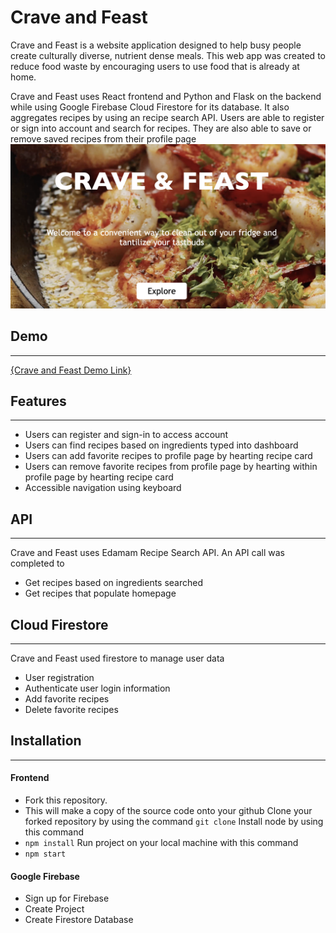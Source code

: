 # Crave and Feast

Crave and Feast is a website application designed to help busy people create culturally diverse, nutrient dense meals. This web app was created to reduce food waste by encouraging users to use food that is already at home. 

Crave and Feast uses React frontend and Python and Flask on the backend while using Google Firebase Cloud Firestore for its database. It also aggregates recipes by using an recipe search API. Users are able to register or sign into account and search for recipes. They are also able to save or remove saved recipes from their profile page
![screenshot of the landing page](src/media/CraveandFeast.png)
## Demo
***

[{Crave and Feast Demo Link}](https://www.loom.com/share/e364226cb1d64206ba988a5233a4691a)


## Features
***

* Users can register and sign-in to access account
* Users can find recipes based on ingredients typed into dashboard
* Users can add favorite recipes to profile page by hearting recipe card
* Users can remove favorite recipes from profile page by hearting within profile page by hearting recipe card
* Accessible navigation using keyboard

## API
***

Crave and Feast uses Edamam Recipe Search API. An API call was completed to 
* Get recipes based on ingredients searched
* Get recipes that populate homepage

## Cloud Firestore
***

Crave and Feast used firestore to manage user data
* User registration
* Authenticate user login information
* Add favorite recipes
* Delete favorite recipes

## Installation
***

#### Frontend
* Fork this repository. 
* This will make a copy of the source code onto your github
Clone your forked repository by using the command 
```git clone```
Install node by using this command
* `npm install`
Run project on your local machine with this command
* `npm start`

#### Google Firebase
* Sign up for Firebase
* Create Project
* Create Firestore Database




